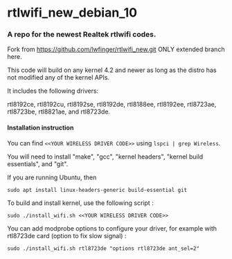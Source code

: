 rtlwifi_new_debian_10
===========
### A repo for the newest Realtek rtlwifi codes.

Fork from https://github.com/lwfinger/rtlwifi_new.git ONLY extended branch here.

This code will build on any kernel 4.2 and newer as long as the distro has not modified
any of the kernel APIs.

It includes the following drivers:

rtl8192ce, rtl8192cu, rtl8192se, rtl8192de, rtl8188ee, rtl8192ee, rtl8723ae, rtl8723be, rtl8821ae,
and rtl8723de.

#### Installation instruction
You can find `<<YOUR WIRELESS DRIVER CODE>>` using `lspci | grep Wireless`.
  
You will need to install "make", "gcc", "kernel headers", "kernel build essentials", and "git".

If you are running Ubuntu, then

```
sudo apt install linux-headers-generic build-essential git
```

To build and install kernel, use the following script :

```
sudo ./install_wifi.sh <<YOUR WIRELESS DRIVER CODE>> 
```

You can add modprobe options to configure your driver, for example with rtl8723de card (option to
fix slow signal) :

```
sudo ./install_wifi.sh rtl8723de "options rtl8723de ant_sel=2"
```
